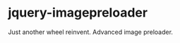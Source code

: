 jquery-imagepreloader
=====================

Just another wheel reinvent. Advanced image preloader.
